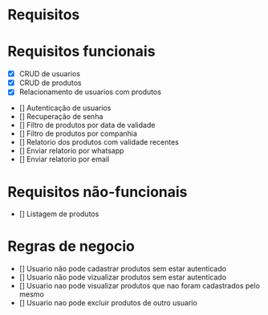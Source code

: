 Requisitos
===========

# Requisitos funcionais

- [x] CRUD de usuarios
- [x] CRUD de produtos
- [x] Relacionamento de usuarios com produtos
- [] Autenticação de usuarios
- [] Recuperação de senha
- [] Filtro de produtos por data de validade
- [] Filtro de produtos por companhia
- [] Relatorio dos produtos com validade recentes
- [] Enviar relatorio por whatsapp
- [] Enviar relatorio por email

# Requisitos não-funcionais

- [] Listagem de produtos

# Regras de negocio

- [] Usuario não pode cadastrar produtos sem estar autenticado
- [] Usuario não pode vizualizar produtos sem estar autenticado
- [] Usuario nao pode visualizar produtos que nao foram cadastrados pelo mesmo
- [] Usuario nao pode excluir produtos de outro usuario 
